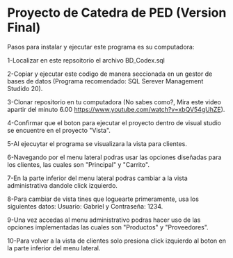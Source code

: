 # Proyecto de Catedra de PED (Version Final)

Pasos para instalar y ejecutar este programa es su computadora:

1-Localizar en este repsoitorio el archivo BD_Codex.sql

2-Copiar y ejecutar este codigo de manera seccionada en un gestor de bases de datos (Programa recomendado: SQL Serever Management Studido 20).

3-Clonar repositorio en tu computadora (No sabes como?, Mira este video apartir del minuto 6.00 https://www.youtube.com/watch?v=xbQV54gUhZE).

4-Confirmar que el boton para ejecutar el proyecto dentro de visual studio se encuentre en el proyecto "Vista".

5-Al ejecuytar el programa se visualizara la vista para clientes.

6-Navegando por el menu lateral podras usar las opciones diseñadas para los clientes, las cuales son "Principal" y  "Carrito".

7-En la parte inferior del menu lateral podras cambiar a la vista administrativa dandole click izquierdo.

8-Para cambiar de vista tines que loguearte primeramente, usa los siguientes datos: Usuario: Gabriel y Contraseña: 1234.

9-Una vez accedas al menu administrativo podras hacer uso de las opciones implementadas las cuales son "Productos" y "Proveedores".

10-Para volver a la vista de clientes solo presiona click izquierdo al boton en la parte inferior del menu lateral. 

